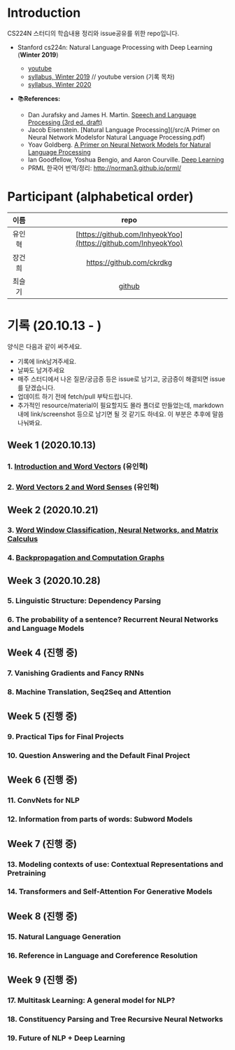# Introduction

CS224N 스터디의 학습내용 정리와 issue공유를 위한 repo입니다. 

- Stanford cs224n: Natural Language Processing with Deep Learning (**Winter 2019**)
  * [youtube](https://youtu.be/8rXD5-xhemo)
  * [syllabus, Winter 2019](https://web.stanford.edu/class/archive/cs/cs224n/cs224n.1194/) // youtube version (기록 목차)
  * [syllabus, Winter 2020](http://web.stanford.edu/class/cs224n/)

- 📚**References:**
  - Dan Jurafsky and James H. Martin. [Speech and Language Processing (3rd ed. draft)](https://web.stanford.edu/~jurafsky/slp3/)
  - Jacob Eisenstein. [Natural Language Processing](/src/A Primer on Neural Network Modelsfor Natural Language Processing.pdf)
  - Yoav Goldberg. [A Primer on Neural Network Models for Natural Language Processing](http://u.cs.biu.ac.il/~yogo/nnlp.pdf)
  - Ian Goodfellow, Yoshua Bengio, and Aaron Courville. [Deep Learning](http://www.deeplearningbook.org/)
  - PRML 한국어 번역/정리: http://norman3.github.io/prml/



# Participant (alphabetical order)

| 이름 | repo |
| :---: | :---: |
|유인혁|[https://github.com/InhyeokYoo](https://github.com/InhyeokYoo) |
|장건희|https://github.com/ckrdkg|
|최슬기|[github](https://github.com/abooundev)  |




# 기록 (20.10.13 - )

양식은 다음과 같이 써주세요.
- 기록에 link남겨주세요.
- 날짜도 남겨주세요
- 매주 스터디에서 나온 질문/궁금증 등은 issue로 남기고, 궁금증이 해결되면 issue를 닫겠습니다.
- 업데이트 하기 전에 fetch/pull 부탁드립니다.
- 추가적인 resource/material이 필요할지도 몰라 폴더로 만들었는데, markdown 내에 link/screenshot 등으로 남기면 될 것 같기도 하네요. 이 부분은 추후에 말씀나눠봐요.

## Week 1 (2020.10.13)

### 1. [Introduction and Word Vectors](/week1) (유인혁)

### 2. [Word Vectors 2 and Word Senses](/week1) (유인혁)


## Week 2 (2020.10.21)

### 3. [Word Window Classification, Neural Networks, and Matrix Calculus](/week2)

### 4. [Backpropagation and Computation Graphs](/week2)

## Week 3 (2020.10.28)

### 5. Linguistic Structure: Dependency Parsing

### 6. The probability of a sentence? Recurrent Neural Networks and Language Models

## Week 4 (진행 중)

### 7. Vanishing Gradients and Fancy RNNs

### 8. Machine Translation, Seq2Seq and Attention

## Week 5 (진행 중)

### 9. Practical Tips for Final Projects 

### 10. Question Answering and the Default Final Project

## Week 6 (진행 중)

### 11. ConvNets for NLP 

### 12. Information from parts of words: Subword Models

## Week 7 (진행 중)

### 13. Modeling contexts of use: Contextual Representations and Pretraining 

### 14. Transformers and Self-Attention For Generative Models

## Week 8 (진행 중)

### 15. Natural Language Generation 

### 16. Reference in Language and Coreference Resolution

## Week 9 (진행 중)

### 17. Multitask Learning: A general model for NLP?

### 18. Constituency Parsing and Tree Recursive Neural Networks 

### 19. Future of NLP + Deep Learning 


